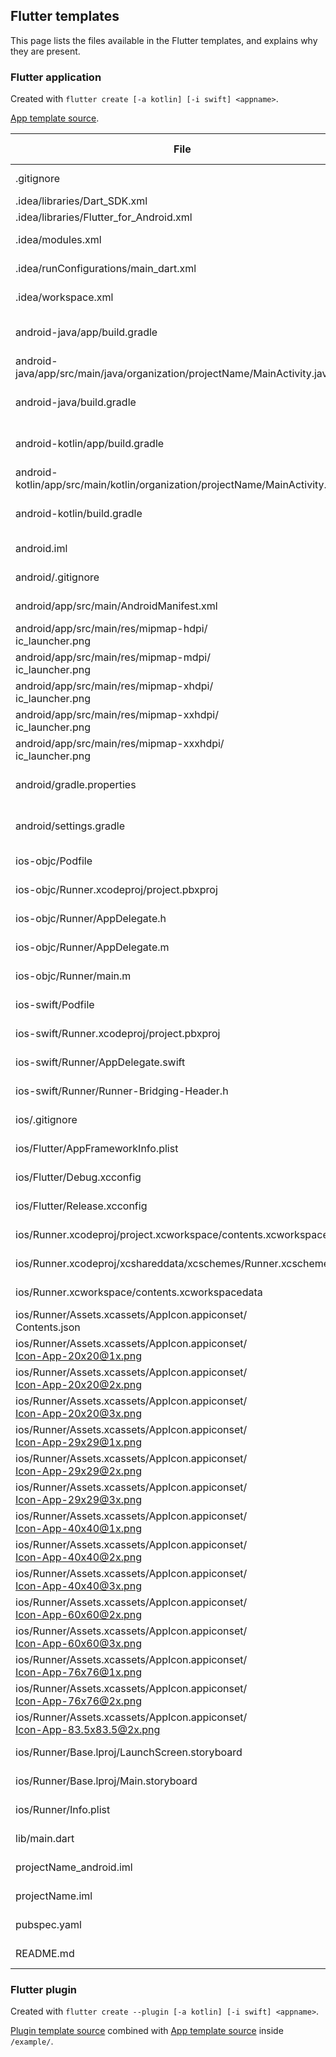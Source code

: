## Flutter templates

This page lists the files available in the Flutter templates, and explains why they are present.

### Flutter application

Created with `flutter create [-a kotlin] [-i swift] <appname>`.

[App template source](https://github.com/flutter/flutter/tree/master/packages/flutter_tools/templates/create).

| File                                                                        | Required by            | Reason needed              | User editable | Tool editable |
|-----------------------------------------------------------------------------|------------------------|----------------------------|---------------|---------------|
| .gitignore                                                                  | git                    | Clean dirty state          | Yes           |               |
| .idea/libraries/Dart_SDK.xml                                                | IntellIJ               | Dart plugin                | No            | Yes           |
| .idea/libraries/Flutter_for_Android.xml                                     | IntellIJ               | Flutter plugin             | No            | Yes           |
| .idea/modules.xml                                                           | IntellIJ               | Modules in the project     | No            | Yes           |
| .idea/runConfigurations/main_dart.xml                                       | IntellIJ               | What to launch             | No            | Yes           |
| .idea/workspace.xml                                                         | IntellIJ               | Files to initially open    | No            | Yes           |
| android-java/app/build.gradle                                               | Gradle (Android build) | Android build settings     | Yes           |               |
| android-java/app/src/main/java/organization/projectName/MainActivity.java   | Developer              | Native source code         | Yes           |               |
| android-java/build.gradle                                                   | Gradle (Android build) | Android build settings     | Yes           |               |
| android-kotlin/app/build.gradle                                             | Gradle (Android build) | Android build settings     | Yes           |               |
| android-kotlin/app/src/main/kotlin/organization/projectName/MainActivity.kt | Developer              | Main iOS entrypoint        | Yes           |               |
| android-kotlin/build.gradle                                                 | Gradle (Android build) | Android build settings     | Yes           |               |
| android.iml                                                                 | IntelliJ               | Main IntelliJ project file | No            | Yes           |
| android/.gitignore                                                          | git                    | Clean dirty state          | Yes           |               |
| android/app/src/main/AndroidManifest.xml                                    | Developer              | Main Android app manifest  | Yes           | Yes           |
| android/app/src/main/res/mipmap-hdpi/<br>ic_launcher.png                    | Developer              | App icon                   | Yes           |               |
| android/app/src/main/res/mipmap-mdpi/<br>ic_launcher.png                    | Developer              | App icon                   | Yes           |               |
| android/app/src/main/res/mipmap-xhdpi/<br>ic_launcher.png                   | Developer              | App icon                   | Yes           |               |
| android/app/src/main/res/mipmap-xxhdpi/<br>ic_launcher.png                  | Developer              | App icon                   | Yes           |               |
| android/app/src/main/res/mipmap-xxxhdpi/<br>ic_launcher.png                 | Developer              | App icon                   | Yes           |               |
| android/gradle.properties                                                   | Gradle (Android build) | Android build settings     | Yes           |               |
| android/settings.gradle                                                     | Gradle (Android build) | Android build settings     | Yes           |               |
| ios-objc/Podfile                                                            | Cocoapods              | Remove? Bug 9827           | No            | Yes           |
| ios-objc/Runner.xcodeproj/project.pbxproj                                   | Xcode                  | Xcode project settings     | Yes           | Yes           |
| ios-objc/Runner/AppDelegate.h                                               | Developer              | Main iOS entrypoint        | Yes           |               |
| ios-objc/Runner/AppDelegate.m                                               | Developer              | Main iOS entrypoint        | Yes           |               |
| ios-objc/Runner/main.m                                                      | Developer              | Main iOS entrypoint        | Yes           |               |
| ios-swift/Podfile                                                           | Cocoapods              | Remove? Bug 9827           | No            | Yes           |
| ios-swift/Runner.xcodeproj/project.pbxproj                                  | Xcode                  | Xcode project settings     | Yes           | Yes           |
| ios-swift/Runner/AppDelegate.swift                                          | Developer              | Main iOS entrypoint        | Yes           |               |
| ios-swift/Runner/Runner-Bridging-Header.h                                   | Xcode                  | Enable Swift support       | Yes           |               |
| ios/.gitignore                                                              | git                    | Clean dirty state          | Yes           |               |
| ios/Flutter/AppFrameworkInfo.plist                                          | Xcode                  | Flutter manifest           | Not sure      | Not sure      |
| ios/Flutter/Debug.xcconfig                                                  | Xcode                  | Xcode project settings     | Yes           | Yes           |
| ios/Flutter/Release.xcconfig                                                | Xcode                  | Xcode project settings     | Yes           | Yes           |
| ios/Runner.xcodeproj/project.xcworkspace/contents.xcworkspacedata           | Xcode                  | Xcode project settings     | Yes           | Yes           |
| ios/Runner.xcodeproj/xcshareddata/xcschemes/Runner.xcscheme                 | Xcode                  | Xcode project settings     | Yes           | Yes           |
| ios/Runner.xcworkspace/contents.xcworkspacedata                             | Xcode                  | Xcode project settings     | Yes           | Yes           |
| ios/Runner/Assets.xcassets/AppIcon.appiconset/<br>Contents.json             | Developer              | App icon                   | Yes           |               |
| ios/Runner/Assets.xcassets/AppIcon.appiconset/<br>Icon-App-20x20@1x.png     | Developer              | App icon                   | Yes           |               |
| ios/Runner/Assets.xcassets/AppIcon.appiconset/<br>Icon-App-20x20@2x.png     | Developer              | App icon                   | Yes           |               |
| ios/Runner/Assets.xcassets/AppIcon.appiconset/<br>Icon-App-20x20@3x.png     | Developer              | App icon                   | Yes           |               |
| ios/Runner/Assets.xcassets/AppIcon.appiconset/<br>Icon-App-29x29@1x.png     | Developer              | App icon                   | Yes           |               |
| ios/Runner/Assets.xcassets/AppIcon.appiconset/<br>Icon-App-29x29@2x.png     | Developer              | App icon                   | Yes           |               |
| ios/Runner/Assets.xcassets/AppIcon.appiconset/<br>Icon-App-29x29@3x.png     | Developer              | App icon                   | Yes           |               |
| ios/Runner/Assets.xcassets/AppIcon.appiconset/<br>Icon-App-40x40@1x.png     | Developer              | App icon                   | Yes           |               |
| ios/Runner/Assets.xcassets/AppIcon.appiconset/<br>Icon-App-40x40@2x.png     | Developer              | App icon                   | Yes           |               |
| ios/Runner/Assets.xcassets/AppIcon.appiconset/<br>Icon-App-40x40@3x.png     | Developer              | App icon                   | Yes           |               |
| ios/Runner/Assets.xcassets/AppIcon.appiconset/<br>Icon-App-60x60@2x.png     | Developer              | App icon                   | Yes           |               |
| ios/Runner/Assets.xcassets/AppIcon.appiconset/<br>Icon-App-60x60@3x.png     | Developer              | App icon                   | Yes           |               |
| ios/Runner/Assets.xcassets/AppIcon.appiconset/<br>Icon-App-76x76@1x.png     | Developer              | App icon                   | Yes           |               |
| ios/Runner/Assets.xcassets/AppIcon.appiconset/<br>Icon-App-76x76@2x.png     | Developer              | App icon                   | Yes           |               |
| ios/Runner/Assets.xcassets/AppIcon.appiconset/<br>Icon-App-83.5x83.5@2x.png | Developer              | App icon                   | Yes           |               |
| ios/Runner/Base.lproj/LaunchScreen.storyboard                               | Developer              | Launchscreen source        | Yes           |               |
| ios/Runner/Base.lproj/Main.storyboard                                       | Developer              | Main iOS entrypoint        | Yes           |               |
| ios/Runner/Info.plist                                                       | Developer              | Main Android app manifest  | Yes           | Yes           |
| lib/main.dart                                                               | Dart                   | Main Dart entrypoint       | Yes           |               |
| projectName_android.iml                                                     | IntellIJ               | Main IntelliJ project file | No            | Yes           |
| projectName.iml                                                             | IntellIJ               | Main IntelliJ project file | No            | Yes           |
| pubspec.yaml                                                                | Dart                   | List dependencies          | Yes           |               |
| README.md                                                                   | git                    | Clean dirty state          | Yes           |               |

### Flutter plugin

Created with `flutter create --plugin [-a kotlin] [-i swift] <appname>`. 

[Plugin template source](https://github.com/flutter/flutter/tree/master/packages/flutter_tools/templates/plugin) combined with [App template source](https://github.com/flutter/flutter/tree/master/packages/flutter_tools/templates/create) inside `/example/`.

